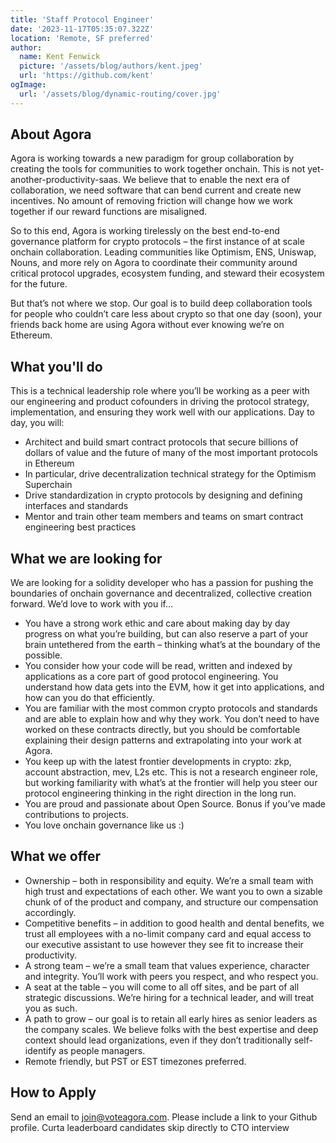 ```yaml
---
title: 'Staff Protocol Engineer'
date: '2023-11-17T05:35:07.322Z'
location: 'Remote, SF preferred'
author:
  name: Kent Fenwick
  picture: '/assets/blog/authors/kent.jpeg'
  url: 'https://github.com/kent'
ogImage:
  url: '/assets/blog/dynamic-routing/cover.jpg'
---
```


## About Agora

Agora is working towards a new paradigm for group collaboration by creating the tools for communities to work together onchain. This is not yet-another-productivity-saas. We believe that to enable the next era of collaboration, we need software that can bend current and create new incentives. No amount of removing friction will change how we work together if our reward functions are misaligned.

So to this end, Agora is working tirelessly on the best end-to-end governance platform for crypto protocols – the first instance of at scale onchain collaboration. Leading communities like Optimism, ENS, Uniswap, Nouns, and more rely on Agora to coordinate their community around critical protocol upgrades, ecosystem funding, and steward their ecosystem for the future.

But that’s not where we stop. Our goal is to build deep collaboration tools for people who couldn’t care less about crypto so that one day (soon), your friends back home are using Agora without ever knowing we’re on Ethereum.

## What you'll do

This is a technical leadership role where you’ll be working as a peer with our engineering and product cofounders in driving the protocol strategy, implementation, and ensuring they work well with our applications. Day to day, you will: 

- Architect and build smart contract protocols that secure billions of dollars of value and the future of many of the most important protocols in Ethereum
- In particular, drive decentralization technical strategy for the Optimism Superchain
- Drive standardization in crypto protocols by designing and defining interfaces and standards
- Mentor and train other team members and teams on smart contract engineering best practices


## What we are looking for

We are looking for a solidity developer who has a passion for pushing the boundaries of onchain governance and decentralized, collective creation forward. We’d love to work with you if…

- You have a strong work ethic and care about making day by day progress on what you’re building, but can also reserve a part of your brain untethered from the earth – thinking what’s at the boundary of the possible.
- You consider how your code will be read, written and indexed by applications as a core part of good protocol engineering. You understand how data gets into the EVM, how it get into applications, and how can you do that efficiently.
- You are familiar with the most common crypto protocols and standards and are able to explain how and why they work. You don’t need to have worked on these contracts directly, but you should be comfortable explaining their design patterns and extrapolating into your work at Agora.
- You keep up with the latest frontier developments in crypto: zkp, account abstraction, mev, L2s etc. This is not a research engineer role, but working familiarity with what’s at the frontier will help you steer our protocol engineering thinking in the right direction in the long run.
- You are proud and passionate about Open Source. Bonus if you’ve made contributions to projects.
- You love onchain governance like us :)

## What we offer

- Ownership – both in responsibility and equity. We’re a small team with high trust and expectations of each other. We want you to own a sizable chunk of of the product and company, and structure our compensation accordingly.
- Competitive benefits – in addition to good health and dental benefits, we trust all employees with a no-limit company card and equal access to our executive assistant to use however they see fit to increase their productivity.
- A strong team – we’re a small team that values experience, character and integrity. You’ll work with peers you respect, and who respect you.
- A seat at the table – you will come to all off sites, and be part of all strategic discussions. We’re hiring for a technical leader, and will treat you as such.
- A path to grow – our goal is to retain all early hires as senior leaders as the company scales. We believe folks with the best expertise and deep context should lead organizations, even if they don’t traditionally self-identify as people managers.
- Remote friendly, but PST or EST timezones preferred.

## How to Apply

Send an email to join@voteagora.com. Please include a link to your Github profile. Curta leaderboard candidates skip directly to CTO interview